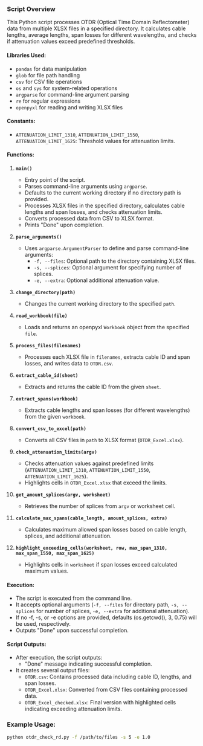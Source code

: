 ### Script Overview

This Python script processes OTDR (Optical Time Domain Reflectometer) data from multiple XLSX files in a specified directory. It calculates cable lengths, average lengths, span losses for different wavelengths, and checks if attenuation values exceed predefined thresholds.

#### Libraries Used:
- `pandas` for data manipulation
- `glob` for file path handling
- `csv` for CSV file operations
- `os` and `sys` for system-related operations
- `argparse` for command-line argument parsing
- `re` for regular expressions
- `openpyxl` for reading and writing XLSX files

#### Constants:
- `ATTENUATION_LIMIT_1310`, `ATTENUATION_LIMIT_1550`, `ATTENUATION_LIMIT_1625`: Threshold values for attenuation limits.

#### Functions:

1. **`main()`**
   - Entry point of the script.
   - Parses command-line arguments using `argparse`.
   - Defaults to the current working directory if no directory path is provided.
   - Processes XLSX files in the specified directory, calculates cable lengths and span losses, and checks attenuation limits.
   - Converts processed data from CSV to XLSX format.
   - Prints "Done" upon completion.

2. **`parse_arguments()`**
   - Uses `argparse.ArgumentParser` to define and parse command-line arguments:
     - `-f, --files`: Optional path to the directory containing XLSX files.
     - `-s, --splices`: Optional argument for specifying number of splices.
     - `-e, --extra`: Optional additional attenuation value.

3. **`change_directory(path)`**
   - Changes the current working directory to the specified `path`.

4. **`read_workbook(file)`**
   - Loads and returns an openpyxl `Workbook` object from the specified `file`.

5. **`process_files(filenames)`**
   - Processes each XLSX file in `filenames`, extracts cable ID and span losses, and writes data to `OTDR.csv`.

6. **`extract_cable_id(sheet)`**
   - Extracts and returns the cable ID from the given `sheet`.

7. **`extract_spans(workbook)`**
   - Extracts cable lengths and span losses (for different wavelengths) from the given `workbook`.

8. **`convert_csv_to_excel(path)`**
   - Converts all CSV files in `path` to XLSX format (`OTDR_Excel.xlsx`).

9. **`check_attenuation_limits(argv)`**
   - Checks attenuation values against predefined limits (`ATTENUATION_LIMIT_1310`, `ATTENUATION_LIMIT_1550`, `ATTENUATION_LIMIT_1625`).
   - Highlights cells in `OTDR_Excel.xlsx` that exceed the limits.

10. **`get_amount_splices(argv, worksheet)`**
    - Retrieves the number of splices from `argv` or worksheet cell.

11. **`calculate_max_spans(cable_length, amount_splices, extra)`**
    - Calculates maximum allowed span losses based on cable length, splices, and additional attenuation.

12. **`highlight_exceeding_cells(worksheet, row, max_span_1310, max_span_1550, max_span_1625)`**
    - Highlights cells in `worksheet` if span losses exceed calculated maximum values.

#### Execution:
- The script is executed from the command line.
- It accepts optional arguments (`-f, --files` for directory path, `-s, --splices` for number of splices, `-e, --extra` for additional attenuation).
- If no -f, -s, or -e options are provided, defaults (os.getcwd(), 3, 0.75) will be used, respectively.
- Outputs "Done" upon successful completion.

#### Script Outputs:
- After execution, the script outputs:
  - "Done" message indicating successful completion.
- It creates several output files:
  - `OTDR.csv`: Contains processed data including cable ID, lengths, and span losses.
  - `OTDR_Excel.xlsx`: Converted from CSV files containing processed data.
  - `OTDR_Excel_checked.xlsx`: Final version with highlighted cells indicating exceeding attenuation limits.

### Example Usage:
```bash
python otdr_check_rd.py -f /path/to/files -s 5 -e 1.0
